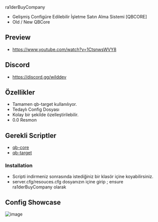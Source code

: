 ra1derBuyCompany
- Gelişmiş Configüre Edilebilir İşletme Satın Alma Sistemi [QBCORE]
- Old / New QBCore

## Preview
- https://www.youtube.com/watch?v=1CtsnwsWVY8
## Discord
- https://discord.gg/wilddev

## Özellikler
- Tamamen qb-target kullanılıyor.
- Tedaylı Config Dosyası
- Kolay bir şekilde özelleştirilebilir.
- 0.0 Resmon


## Gerekli Scriptler
- [qb-core](https://github.com/qbcore-framework/qb-core)
- [qb-target](https://github.com/qbcore-framework/qb-target)

### Installation
- Scripti indirmeniz sonrasında istediğiniz bir klasör içine koyabilirsiniz.
- server.cfg/resouces.cfg dosyanızın içine girip ;
ensure ra1derBuyCompany olarak 

## Config Showcase
![image](https://media.discordapp.net/attachments/1082731847823396936/1089148976181284924/code-snapshot.png)
